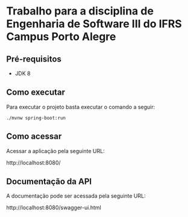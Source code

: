 # Trabalho para a disciplina de Engenharia de Software III do IFRS Campus Porto Alegre

## Pré-requisitos
- JDK 8

## Como executar
Para executar o projeto basta executar o comando a seguir:
```
./mvnw spring-boot:run
```

## Como acessar
Acessar a aplicação pela seguinte URL:

http://localhost:8080/

## Documentação da API
A documentação pode ser acessada pela seguinte URL:

http://localhost:8080/swagger-ui.html

